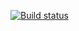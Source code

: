 [![Build status](https://ci.appveyor.com/api/projects/status/g99ahy4lba90f2fb?svg=true)](https://ci.appveyor.com/project/immun4ik/helpdesk-frontend)


